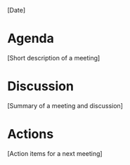 [Date]

# Agenda
[Short description of a meeting]

# Discussion
[Summary of a meeting and discussion]

# Actions
[Action items for a next meeting]